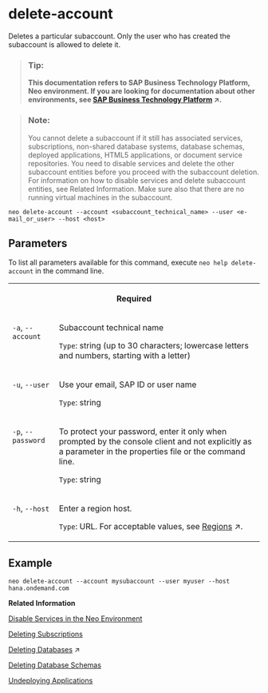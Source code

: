 <!-- loio8bd95529c8ae4ccf883095c5f43e38e1 -->

# delete-account

Deletes a particular subaccount. Only the user who has created the subaccount is allowed to delete it.



> ### Tip:  
> **This documentation refers to SAP Business Technology Platform, Neo environment. If you are looking for documentation about other environments, see [SAP Business Technology Platform](https://help.sap.com/viewer/65de2977205c403bbc107264b8eccf4b/Cloud/en-US/6a2c1ab5a31b4ed9a2ce17a5329e1dd8.html "SAP Business Technology Platform (SAP BTP) is an integrated offering comprised of four technology portfolios: database and data management, application development and integration, analytics, and intelligent technologies. The platform offers users the ability to turn data into business value, compose end-to-end business processes, and build and extend SAP applications quickly.") :arrow_upper_right:.**



> ### Note:  
> You cannot delete a subaccount if it still has associated services, subscriptions, non-shared database systems, database schemas, deployed applications, HTML5 applications, or document service repositories. You need to disable services and delete the other subaccount entities before you proceed with the subaccount deletion. For information on how to disable services and delete subaccount entities, see Related Information. Make sure also that there are no running virtual machines in the subaccount.



```
neo delete-account --account <subaccount_technical_name> --user <e-mail_or_user> --host <host>
```



## Parameters

To list all parameters available for this command, execute `neo help delete-account` in the command line.


<table>
<tr>
<th valign="top" colspan="2">

Required



</th>
</tr>
<tr>
<td valign="top">

`-a`, `--account`



</td>
<td valign="top">

Subaccount technical name

`Type`: string \(up to 30 characters; lowercase letters and numbers, starting with a letter\)



</td>
</tr>
<tr>
<td valign="top">

`-u`, `--user`



</td>
<td valign="top">

Use your email, SAP ID or user name

`Type`: string



</td>
</tr>
<tr>
<td valign="top">

`-p`, `--password`



</td>
<td valign="top">

To protect your password, enter it only when prompted by the console client and not explicitly as a parameter in the properties file or the command line.

`Type`: string



</td>
</tr>
<tr>
<td valign="top">

`-h`, `--host`



</td>
<td valign="top">

Enter a region host.

`Type`: URL. For acceptable values, see [Regions](https://help.sap.com/viewer/65de2977205c403bbc107264b8eccf4b/Cloud/en-US/350356d1dc314d3199dca15bd2ab9b0e.html "You can deploy applications in different regions. Each region represents a geographical location (for example, Europe, US East) where applications, data, or services are hosted.") :arrow_upper_right:.



</td>
</tr>
</table>



## Example

```
neo delete-account --account mysubaccount --user myuser --host hana.ondemand.com
```

**Related Information**  


[Disable Services in the Neo Environment](../30-development-neo/using-services-in-the-neo-environment-a32d3d5.md#loiobb93d85070b14ac280f57fbee6044a73 "In the Neo environment, you might need to disable services so that they are not available to subaccount members.")

[Deleting Subscriptions](unsubscribe-862d00e.md "Removes the subscription to a provider Java application from a consumer subaccount.")

[Deleting Databases](https://help.sap.com/viewer/d4790b2de2f4429db6f3dff54e4d7b3a/Cloud/en-US/6cc1db5f30214321833fc8ca77e4ee8f.html "An overview of the different tasks you can perform to administer databases in the Neo environment.") :arrow_upper_right:

[Deleting Database Schemas](delete-schema-82a9911.md "This command deletes the specified schema, including all data it contains. A schema cannot be deleted if it is still bound to an application. To enforce the deletion, use the force parameter but bear in mind that this will also delete all bindings that still exist.")

[Undeploying Applications](undeploy-7e09b85.md "Undeploying an application removes it from SAP BTP. To undeploy an application, you have to stop it first.")

